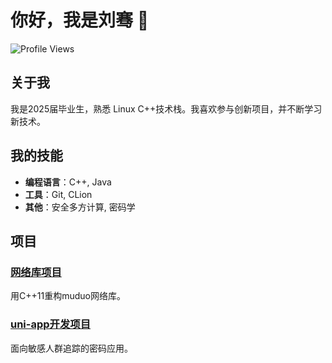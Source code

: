 # 你好，我是刘骞 👋

![Profile Views](https://komarev.com/ghpvc/?username=zhangsan&color=blue)

## 关于我

我是2025届毕业生，熟悉 Linux C++技术栈。我喜欢参与创新项目，并不断学习新技术。

## 我的技能

- **编程语言**：C++, Java
- **工具**：Git, CLion
- **其他**：安全多方计算, 密码学

## 项目

### [网络库项目](https://github.com/LiuqianGongyp/MY_NETWORK_DEMO)
用C++11重构muduo网络库。

### [uni-app开发项目](https://github.com/LiuqianGongyp/disease)
面向敏感人群追踪的密码应用。

